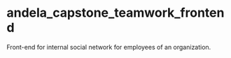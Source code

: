 # andela_capstone_teamwork_frontend
Front-end for internal social network for employees of an organization.
